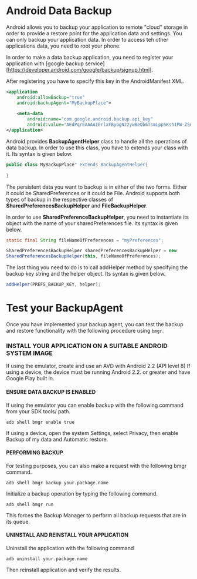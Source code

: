 # Android Data Backup

Android allows you to backup your application to remote "cloud" storage in
order to provide a restore point for the application data and settings. You can
only backup your application data. In order to access teh other applications
data, you need to root your phone. 

In order to make a data backup application, you need to register your
application with [google backup
service][https://developer.android.com/google/backup/signup.html].

After registering you have to specify this key in the AndroidManifest XML.

```xml
<application
    android:allowBackup="true"
    android:backupAgent="MyBackupPlace">
    
    <meta-data
        android:name="com.google.android.backup.api_key"
        android:value="AEdPqrEAAAAIErlxFByGgNz2ywBeQb6TsmLpp5Ksh1PW-ZSexg"/>
</application>
```

Android provides **BackupAgentHelper** class to handle all the operations of
data backup. In order to use this class, you have to extends your class with
it. Its syntax is given below.

```java
public class MyBackupPlace" extends BackupAgentHelper{
    
}
```

The persistent data you want to backup is in either of the two forms. Either it
could be SharedPreferences or it could be File. Android supports both types of
backup in the respective classes of **SharedPreferencesBackupHelper** and
**FileBackupHelper**.

In order to use **SharedPreferenceBackupHelper**, you need to instantiate its
object with the name of your sharedPreferences file. Its syntax is given below.

```java
static final String fileNameOfPreferences = "myPreferences";

SharedPreferencesBackupHelper sharedPreferencesBackupHelper = new
SharedPreferencesBackupHelper(this, fileNameOfPreferences);
```

The last thing you need to do is to call addHelper method by specifying the
backup key string and the helper object. Its syntax is given below.

```java
addHelper(PREFS_BACKUP_KEY, helper);
```
# Test your BackupAgent

Once you have implemented your backup agent, you can test the backup and
restore functionality with the following procedure using `bmgr`.

### INSTALL YOUR APPLICATION ON A SUITABLE ANDROID SYSTEM IMAGE
If using the emulator, create and use an AVD with Android 2.2 (API level 8)
If using a device, the device must be running Android 2.2. or greater and have
Google Play built in.

#### ENSURE DATA BACKUP IS ENABLED
If using the emulator you can enable backup with the following command from
your SDK tools/ path.

```
adb shell bmgr enable true 
```

If using a device, open the system Settings, select Privacy, then enable Backup
of my data and Automatic restore.

#### PERFORMING BACKUP
For testing purposes, you can also make a request with the following bmgr
command.
```
adb shell bmgr backup your.package.name
```

Initialize a backup operation by typing the following command.

```
adb shell bmgr run
```

This forces the Backup Manager to perform all backup requests that are in its
queue.

#### UNINSTALL AND REINSTALL YOUR APPLICATION

Uninstall the application with the following command

```
adb uninstall your.package.name
```

Then reinstall application and verify the results.
